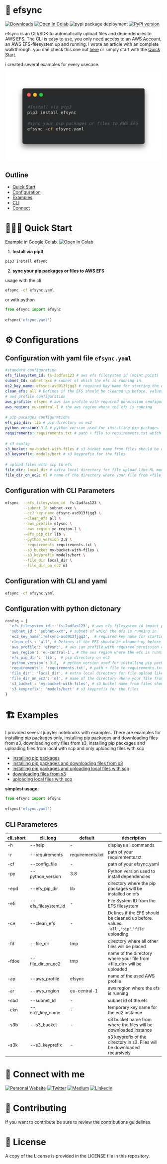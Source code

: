 # 🚀 efsync

[![Downloads](https://pepy.tech/badge/efsync)](https://pepy.tech/project/efsync) [![Open In Colab](https://colab.research.google.com/assets/colab-badge.svg)](https://colab.research.google.com/drive/1G4LTw7aW5CBlFHVeiR12r5_49Z_CcEIo?usp=sharing) ![pypi package deployment](https://github.com/philschmid/efsync/workflows/pypi%20package%20deployment/badge.svg) [![PyPI version](https://badge.fury.io/py/efsync.svg)](https://badge.fury.io/py/efsync)

efsync is an CLI/SDK to automatically upload files and dependencies to AWS EFS. The CLI is easy to use, you only need access to an AWS Account, an AWS EFS-filesystem up and running. I wrote an article with an complete walkthrough. you can check this one out [here](https://www.philschmid.de/) or simply start with the [Quick Start](#quick-start).

i created several examples for every usecase.

![CLI Example](./cli.png)

## Outline

- [Quick Start](#quick-start)
- [Configuration](#sdk)
- [Examples](#examples)
- [CLI](#cli)
- [Connect](#connect)

# 🏃🏻‍♂️ <a name="quick-start"></a>Quick Start

Example in Google Colab. [![Open In Colab](https://colab.research.google.com/assets/colab-badge.svg)](https://colab.research.google.com/drive/1G4LTw7aW5CBlFHVeiR12r5_49Z_CcEIo?usp=sharing)

1. **Install via pip3**

```bash
pip3 install efsync
```

2.  **sync your pip packages or files to AWS EFS**

usage with the cli

```bash
efsync -cf efsync.yaml
```

or with python

```python
from efsync import efsync

efsync('efsync.yaml')
```

# ⚙️ <a name="sdk"></a> Configurations

## Configuration with yaml file `efsync.yaml`

```yaml
#standard configuration
efs_filesystem_id: fs-2adfas123 # aws efs filesystem id (moint point)
subnet_Id: subnet-xxx # subnet of which the efs is running in
ec2_key_name: efsync-asd913fjgq3 # required key name for starting the ec2 instance
clean_efs: all # Defines if the EFS should be cleaned up before. values: `'all'`,`'pip'`,`'file'` uploading
# aws profile configuration
aws_profile: efsync # aws iam profile with required permission configured in .aws/credentials
aws_region: eu-central-1 # the aws region where the efs is running

# pip packages configurations
efs_pip_dir: lib # pip directory on ec2
python_version: 3.8 # python version used for installing pip packages -> should be used as lambda runtime afterwads
requirements: requirements.txt # path + file to requirements.txt which holds the installable pip packages

# s3 config
s3_bucket: my-bucket-with-files # s3 bucket name from files should be downloaded
s3_keyprefix: models/bert # s3 keyprefix for the files

# upload files with scp to efs
file_dir: local_dir # extra local directory for file upload like ML models
file_dir_on_ec2: ml # name of the directory where your file from <file_dir> will be uploaded
```

## Configuration with CLI Parameters

```bash
efsync  --efs_filesystem_id  fs-2adfas123 \
        --subnet_Id subnet-xxx \
        --ec2_key_name efsync-asd913fjgq3 \
        --clean_efs all \
        --aws_profile efysnc \
        --aws_region yo-region-1 \
        --efs_pip_dir lib \
        --python_version 3.8 \
        --requirements requirements.txt \
        --s3_bucket my-bucket-with-files \
        --s3_keyprefix models/bert \
        --file_dir local_dir \
        --file_dir_on_ec2 ml
```

## Configuration with CLI and yaml

```bash
efsync -cf efsync.yaml
```

## Configuration with python dictonary

```python
config = {
  'efs_filesystem_id': 'fs-2adfas123', # aws efs filesystem id (moint point)
  'subnet_Id': 'subnet-xxx', # subnet of which the efs is running in
  'ec2_key_name':'efsync-asd913fjgq3',  # required key name for starting the ec2 instance
  'clean_efs': 'all', # Defines if the EFS should be cleaned up before. values: `'all'`,`'pip'`,`'file'` uploading
  'aws_profile': 'efysnc', # aws iam profile with required permission configured in .aws/credentials
  'aws_region': 'eu-central-1', # the aws region where the efs is running
  'efs_pip_dir': 'lib',  # pip directory on ec2
  'python_version': 3.8,  # python version used for installing pip packages -> should be used as lambda runtime afterwads
  'requirements': 'requirements.txt', # path + file to requirements.txt which holds the installable pip packages
  'file_dir': 'local_dir', # extra local directory for file upload like ML models
  'file_dir_on_ec2': 'ml', # name of the directory where your file from <file_dir> will be uploaded
  's3_bucket': 'my-bucket-with-files', # s3 bucket name from files should be downloaded
  's3_keyprefix': 'models/bert' # s3 keyprefix for the files
}
```

# 🏗 <a name="examples"></a> Examples

I provided several jupyter notebooks with examples. There are examples for installing pip packages only, installing pip packages and downloading files from s3, downloading only files from s3, installing pip packages and uploading files from local with scp and only uploading files with scp

- [installing pip packages](./examples/efsync_pip_packages.ipynb)
- [installing pip packages and downloading files from s3](./examples/efsync_pip_packages_and_s3_files.ipynb)
- [installing pip packages and uploading local files with scp](./examples/efsync_pip_packages_and_scp_files.ipynb)
- [downloading files from s3](./examples/efsync_s3_files.ipynb)
- [uploading local files with scp](./examples/efsync_scp_files.ipynb)

**simplest usage:**

```python
from efsync import efsync

efsync('efsync.yaml')
```

## <a name="cli"></a>CLI Parameteres

| cli_short | cli_long            | default          | description                                                                                |
| --------- | ------------------- | ---------------- | ------------------------------------------------------------------------------------------ |
| -h        | --help              | -                | displays all commands                                                                      |
| -r        | --requirements      | requirements.txt | path of your requirements.txt                                                              |
| -cf       | --config_file       | -                | path of your efsync.yaml                                                                   |
| -py       | --python_version    | 3.8              | Python version used to install dependencies                                                |
| -epd      | --efs_pip_dir       | lib              | directory where the pip packages will be installed on efs                                  |
| -efi      | --efs_filesystem_id | -                | File System ID from the EFS filesystem                                                     |
| -ce       | --clean_efs         | -                | Defines if the EFS should be cleaned up before. values: `'all'`,`'pip'`,`'file'` uploading |
| -fd       | --file_dir          | tmp              | directory where all other files will be placed                                             |
| -fdoe     | --file_dir_on_ec2   | tmp              | name of the directory where your file from <file_dir> will be uploaded                     |
| -ap       | --aws_profile       | efsync           | name of the used AWS profile                                                               |
| -ar       | --aws_region        | eu-central-1     | aws region where the efs is running                                                        |
| -sbd      | --subnet_Id         | -                | subnet id of the efs                                                                       |
| -ekn      | --ec2_key_name      | -                | temporary key name for the ec2 instance                                                    |
| -s3b      | --s3_bucket         | -                | s3 bucket name from where the files will be downloaded instance                            |
| -s3k      | --s3_keyprefix      | -                | s3 keyprefix of the directory in s3. Files will be downloaded recursively                  |

# <a name="connect"></a> 🔗 Connect with me

<a href="https://www.philschmid.de" target="_blank"><img alt="Personal Website" src="https://img.shields.io/badge/Personal%20Website-%2312100E.svg?&style=for-the-badge&logoColor=white" /></a>
<a href="https://twitter.com/_philschmid" target="_blank"><img alt="Twitter" src="https://img.shields.io/badge/twitter-%231DA1F2.svg?&style=for-the-badge&logo=twitter&logoColor=white" /></a>
<a href="https://medium.com/@schmidphilipp1995" target="_blank"><img alt="Medium" src="https://img.shields.io/badge/medium-%2312100E.svg?&style=for-the-badge&logo=medium&logoColor=white" /></a>
<a href="https://www.linkedin.com/in/philipp-schmid-a6a2bb196" target="_blank"><img alt="LinkedIn" src="https://img.shields.io/badge/linkedin-%230077B5.svg?&style=for-the-badge&logo=linkedin&logoColor=white" /></a>

# 🏥 Contributing

If you want to contribute be sure to review the contributions guidelines.

# 📃 License

A copy of the License is provided in the LICENSE file in this repository.
